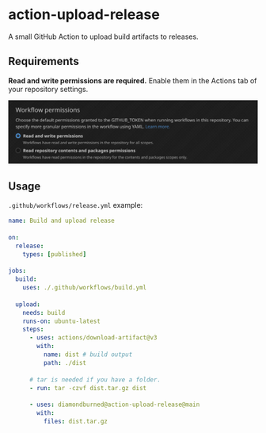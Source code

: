 # action-upload-release

A small GitHub Action to upload build artifacts to releases.

## Requirements

**Read and write permissions are required.** Enable them in the Actions tab of
your repository settings.

![Screenshot of the Workflow permissions section](.github/workflow-permissions.png)

## Usage

`.github/workflows/release.yml` example:

```yml
name: Build and upload release

on:
  release:
    types: [published]

jobs:
  build:
    uses: ./.github/workflows/build.yml

  upload:
    needs: build
    runs-on: ubuntu-latest
    steps:
      - uses: actions/download-artifact@v3
        with:
          name: dist # build output
          path: ./dist

      # tar is needed if you have a folder.
      - run: tar -czvf dist.tar.gz dist

      - uses: diamondburned@action-upload-release@main
        with:
          files: dist.tar.gz
```
